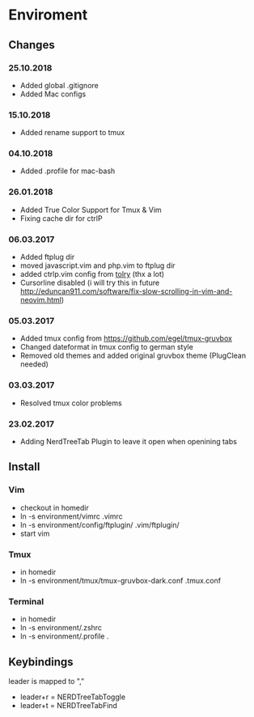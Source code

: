 # Enviroment

## Changes

### 25.10.2018
* Added global .gitignore
* Added Mac configs

### 15.10.2018
* Added rename support to tmux

### 04.10.2018
* Added .profile for mac-bash

### 26.01.2018
* Added True Color Support for Tmux & Vim
* Fixing cache dir for ctrlP

### 06.03.2017
* Added ftplug dir
* moved javascript.vim and php.vim to ftplug dir
* added ctrlp.vim config from [tolry](https://github.com/tolry/vim) (thx a lot)
* Cursorline disabled (i will try this in future http://eduncan911.com/software/fix-slow-scrolling-in-vim-and-neovim.html)

### 05.03.2017
* Added tmux config from https://github.com/egel/tmux-gruvbox
* Changed dateformat in tmux config to german style
* Removed old themes and added original gruvbox theme (PlugClean needed)

### 03.03.2017
* Resolved tmux color problems

### 23.02.2017
* Adding NerdTreeTab Plugin to leave it open when openining tabs

## Install

### Vim

* checkout in homedir
* ln -s environment/vimrc .vimrc
* ln -s environment/config/ftplugin/ .vim/ftplugin/
* start vim

### Tmux
* in homedir
* ln -s  environment/tmux/tmux-gruvbox-dark.conf .tmux.conf

### Terminal
* in homedir
* ln -s environment/.zshrc 
* ln -s environment/.profile .

## Keybindings
leader is mapped to ","
* leader+r = NERDTreeTabToggle
* leader+t = NERDTreeTabFind

